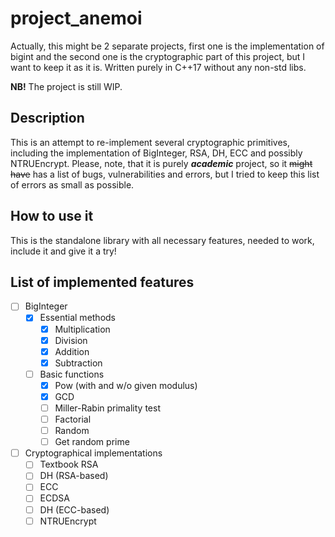 # project_anemoi

Actually, this might be 2 separate projects, first one is the implementation of bigint and the second one is the cryptographic part of this project, but I want to keep it as it is. Written purely in C++17 without any non-std libs. 

**NB!** The project is still WIP.

## Description
This is an attempt to re-implement several cryptographic primitives, including the implementation of BigInteger, RSA, DH, ECC and possibly NTRUEncrypt. Please, note, that it is purely ***academic*** project, so it ~~might have~~ has a list of bugs, vulnerabilities and errors, but I tried to keep this list of errors as small as possible.

## How to use it
This is the standalone library with all necessary features, needed to work, include it and give it a try!

## List of implemented features
- [ ] BigInteger
  - [x] Essential methods
    - [x] Multiplication
    - [x] Division
    - [x] Addition
    - [x] Subtraction
  - [ ] Basic functions
    - [x] Pow (with and w/o given modulus)
    - [x] GCD
    - [ ] Miller-Rabin primality test
    - [ ] Factorial
    - [ ] Random
    - [ ] Get random prime
- [ ] Cryptographical implementations
  - [ ] Textbook RSA
  - [ ] DH (RSA-based)
  - [ ] ECC
  - [ ] ECDSA
  - [ ] DH (ECC-based)
  - [ ] NTRUEncrypt

